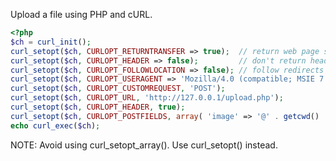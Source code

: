 Upload a file using PHP and cURL.

```php
<?php
$ch = curl_init();
curl_setopt($ch, CURLOPT_RETURNTRANSFER => true);  // return web page string
curl_setopt($ch, CURLOPT_HEADER => false);         // don't return headers
curl_setopt($ch, CURLOPT_FOLLOWLOCATION => false); // follow redirects
curl_setopt($ch, CURLOPT_USERAGENT => 'Mozilla/4.0 (compatible; MSIE 7.0; Windows NT 5.1)');
curl_setopt($ch, CURLOPT_CUSTOMREQUEST, 'POST');
curl_setopt($ch, CURLOPT_URL, 'http://127.0.0.1/upload.php');
curl_setopt($ch, CURLOPT_HEADER, true);
curl_setopt($ch, CURLOPT_POSTFIELDS, array( 'image' => '@' . getcwd() . '/image.jpg',));
echo curl_exec($ch);
```

NOTE: Avoid using curl_setopt_array(). Use curl_setopt() instead.